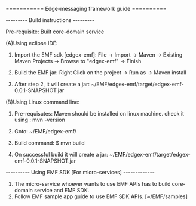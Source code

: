 =========== Edge-messaging framework guide ==========

--------- Build instructions ---------

Pre-requisite:
Built core-domain service

(A)Using eclipse IDE:

1. Import the EMF sdk [edgex-emf]:
   File -> Import -> Maven -> Existing Maven Projects -> Browse to "edgex-emf" -> Finish

2. Build the EMF jar:
   Right Click on the project -> Run as -> Maven install

3. After step 2, it will create a jar:
   ~/EMF/edgex-emf/target/edgex-emf-0.0.1-SNAPSHOT.jar

(B)Using Linux command line:

1. Pre-requisutes:
   Maven should be installed on linux machine. check it using : mvn -version

2. Goto: ~/EMF/edgex-emf/

3. Build command:
   $ mvn build

4. On successful build it will create a jar:
   ~/EMF/edgex-emf/target/edgex-emf-0.0.1-SNAPSHOT.jar

---------- Using EMF SDK [For micro-services] -------------
1. The micro-service whoever wants to use EMF APIs has to build core-domain service and EMF SDK.
2. Follow EMF sample app guide to use EMF SDK APIs. [~/EMF/samples]